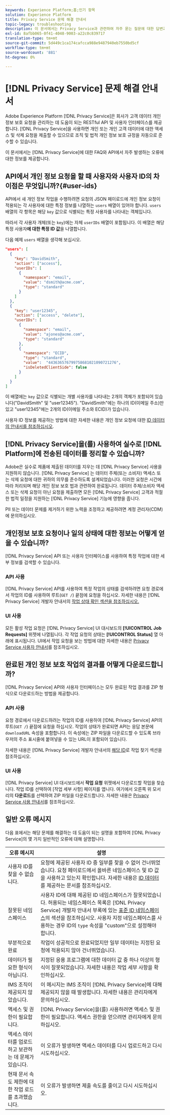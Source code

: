 ```yaml
---
keywords: Experience Platform;홈;인기 항목
solution: Experience Platform
title: Privacy Service 문제 해결 안내서
topic-legacy: troubleshooting
description: 이 문서에서는 Privacy Service과 관련하여 자주 묻는 질문에 대한 답변과 API에서 자주 발생하는 오류에 대한 정보를 제공합니다.
exl-id: 8afbb065-0f41-4048-9003-a22c0c839717
translation-type: tm+mt
source-git-commit: 5d449c1ca174cafcca988e9487940eb7550bd5cf
workflow-type: tm+mt
source-wordcount: '881'
ht-degree: 0%

---
```


# [!DNL Privacy Service] 문제 해결 안내서

Adobe Experience Platform [!DNL Privacy Service]은 회사가 고객 데이터 개인 정보 보호 요청을 관리하는 데 도움이 되는 RESTful API 및 사용자 인터페이스를 제공합니다. [!DNL Privacy Service]을 사용하면 개인 또는 개인 고객 데이터에 대한 액세스 및 삭제 요청을 제출할 수 있으므로 조직 및 법적 개인 정보 보호 규정을 자동으로 준수할 수 있습니다.

이 문서에서는 [!DNL Privacy Service]에 대한 FAQ와 API에서 자주 발생하는 오류에 대한 정보를 제공합니다.

## API에서 개인 정보 요청을 할 때 사용자와 사용자 ID의 차이점은 무엇입니까?{#user-ids}

API에서 새 개인 정보 작업을 수행하려면 요청의 JSON 페이로드에 개인 정보 요청이 적용되는 각 사용자에 대한 특정 정보를 나열하는 `users` 배열이 있어야 합니다. `users` 배열의 각 항목은 해당 `key` 값으로 식별되는 특정 사용자를 나타내는 객체입니다.

따라서 각 사용자 개체(또는 `key`)에는 자체 `userIDs` 배열이 포함됩니다. 이 배열은 해당 특정 사용자&#x200B;**에 대한 특정 ID 값**&#x200B;을 나열합니다.

다음 예제 `users` 배열을 생각해 보십시오.

```json
"users": [
  {
    "key": "DavidSmith",
    "action": ["access"],
    "userIDs": [
      {
        "namespace": "email",
        "value": "dsmith@acme.com",
        "type": "standard"
      }
    ]
  },
  {
    "key": "user12345",
    "action": ["access", "delete"],
    "userIDs": [
      {
        "namespace": "email",
        "value": "ajones@acme.com",
        "type": "standard"
      },
      {
        "namespace": "ECID",
        "type": "standard",
        "value":  "443636576799758681021090721276",
        "isDeletedClientSide": false
      }
    ]
  }
]
```

이 배열에는 `key` 값으로 식별되는 개별 사용자를 나타내는 2개의 객체가 포함되어 있습니다(&quot;DavidSmith&quot; 및 &quot;user12345&quot;). &quot;DavidSmith&quot;에는 하나의 ID(이메일 주소)만 있고 &quot;user12345&quot;에는 2개의 ID(이메일 주소와 ECID)가 있습니다.

사용자 ID 정보를 제공하는 방법에 대한 자세한 내용은 개인 정보 요청에 대한 [ID 데이터의 안내서를 참조하십시오](identity-data.md).


## [!DNL Privacy Service]을(를) 사용하여 실수로 [!DNL Platform]에 전송된 데이터를 정리할 수 있습니까?

Adobe은 실수로 제품에 제출된 데이터를 지우는 데 [!DNL Privacy Service] 사용을 지원하지 않습니다. [!DNL Privacy Service] 는 데이터 주체(또는 소비자) 액세스 또는 삭제 요청에 대한 귀하의 의무를 준수하도록 설계되었습니다. 이러한 요청은 시간에 따라 처리되며 해당 개인 정보 보호 법과 관련하여 완료됩니다. 데이터 주체/소비자 액세스 또는 삭제 요청이 아닌 요청을 제출하면 모든 [!DNL Privacy Service] 고객과 적절한 법적 일정을 지원하는 [!DNL Privacy Service] 기능에 영향을 줍니다.

PII 또는 데이터 문제를 제거하기 위한 노력을 조정하고 제공하려면 계정 관리자(CDM)에 문의하십시오.

## 개인정보 보호 요청이나 일의 상태에 대한 정보는 어떻게 얻을 수 있습니까?

[!DNL Privacy Service] API 또는 사용자 인터페이스를 사용하여 특정 작업에 대한 세부 정보를 검색할 수 있습니다.

### API 사용

[!DNL Privacy Service] API를 사용하여 특정 작업의 상태를 검색하려면 요청 경로에서 작업의 ID를 사용하여 루트(`GET /`) 끝점에 요청을 하십시오. 자세한 내용은 [!DNL Privacy Service] 개발자 안내서의 [작업 상태 확인 섹션을 참조하십시오.](api/privacy-jobs.md#check-the-status-of-a-job)

### UI 사용

모든 활성 작업 요청은 [!DNL Privacy Service] UI 대시보드의 **[!UICONTROL Job Requests]** 위젯에 나열됩니다. 각 작업 요청의 상태는 **[!UICONTROL Status]** 열 아래에 표시됩니다. UI에서 작업 요청을 보는 방법에 대한 자세한 내용은 [Privacy Service 사용자 안내서](ui/user-guide.md)를 참조하십시오.

## 완료된 개인 정보 보호 작업의 결과를 어떻게 다운로드합니까?

[!DNL Privacy Service] API와 사용자 인터페이스는 모두 완료된 작업 결과를 ZIP 형식으로 다운로드하는 방법을 제공합니다.

### API 사용

요청 경로에서 다운로드하려는 작업의 ID를 사용하여 [!DNL Privacy Service] API의 루트(`GET /`) 끝점에 요청을 하십시오. 작업의 상태가 완료되면 API는 응답 본문에 `downloadURL` 속성을 포함합니다. 이 속성에는 ZIP 파일을 다운로드할 수 있도록 브라우저의 주소 표시줄에 붙여넣을 수 있는 URL이 포함되어 있습니다.

자세한 내용은 [!DNL Privacy Service] 개발자 안내서의 [해당 ID](api/privacy-jobs.md#check-the-status-of-a-job)로 작업 찾기 섹션을 참조하십시오.

### UI 사용

[!DNL Privacy Service] UI 대시보드에서 **작업 요청** 위젯에서 다운로드할 작업을 찾습니다. 작업 ID를 선택하여 [작업 세부 사항] 페이지를 엽니다. 여기에서 오른쪽 위 모서리의 **다운로드**&#x200B;를 선택하여 ZIP 파일을 다운로드합니다. 자세한 내용은 [Privacy Service 사용 안내서](ui/user-guide.md)를 참조하십시오.

## 일반 오류 메시지

다음 표에서는 해당 문제를 해결하는 데 도움이 되는 설명을 포함하여 [!DNL Privacy Service]의 몇 가지 일반적인 오류에 대해 설명합니다.

| 오류 메시지 | 설명 |
| --- | --- |
| 사용자 ID를 찾을 수 없습니다. | 요청에 제공된 사용자 ID 중 일부를 찾을 수 없어 건너뛰었습니다. 요청 페이로드에서 올바른 네임스페이스 및 ID 값을 사용하고 있는지 확인합니다. 자세한 내용은 [ID 데이터](./identity-data.md)를 제공하는 문서를 참조하십시오. |
| 잘못된 네임스페이스 | 사용자 ID에 대해 제공된 ID 네임스페이스가 잘못되었습니다. 허용되는 네임스페이스 목록은 [!DNL Privacy Service] 개발자 안내서 부록에 있는 [표준 ID 네임스페이스](./api/appendix.md#standard-namespaces)의 섹션을 참조하십시오. 사용자 지정 네임스페이스를 사용하는 경우 ID의 `type` 속성을 &quot;custom&quot;으로 설정해야 합니다. |
| 부분적으로 완료 | 작업이 성공적으로 완료되었지만 일부 데이터는 지정된 요청에 적용되지 않아 건너뛰었습니다. |
| 데이터가 필요한 형식이 아닙니다. | 지정된 응용 프로그램에 대한 데이터 값 중 하나 이상의 형식이 잘못되었습니다. 자세한 내용은 작업 세부 사항을 확인하십시오. |
| IMS 조직이 제공되지 않았습니다. | 이 메시지는 IMS 조직이 [!DNL Privacy Service]에 대해 제공되지 않을 때 발생합니다. 자세한 내용은 관리자에게 문의하십시오. |
| 액세스 및 권한이 필요합니다. | [!DNL Privacy Service]을(를) 사용하려면 액세스 및 권한이 필요합니다. 액세스 권한을 얻으려면 관리자에게 문의하십시오. |
| 액세스 데이터를 업로드하고 보관하는 데 문제가 있습니다. | 이 오류가 발생하면 액세스 데이터를 다시 업로드하고 다시 시도하십시오. |
| 현재 문서 속도 제한에 대한 작업 로드를 초과했습니다. | 이 오류가 발생하면 제출 속도를 줄이고 다시 시도하십시오. |
